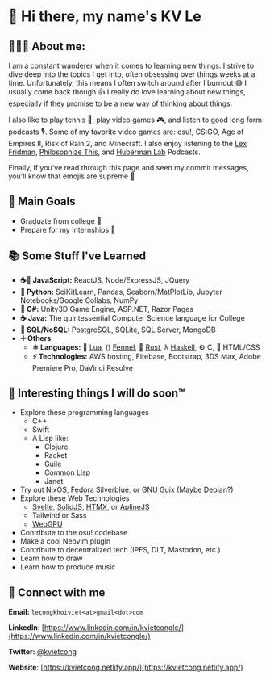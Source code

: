 # 👋 Hi there, my name's KV Le

## 👨🏻‍💻 About me:
I am a constant wanderer when it comes to learning new things. I strive to dive deep into the topics I get into, often obsessing over things weeks at a time. Unfortunately, this means I often switch around after I burnout 😅 I usually come back though 👍 I really do love learning about new things, especially if they promise to be a new way of thinking about things.

I also like to play tennis 🎾, play video games 🎮, and listen to good long form podcasts 🎙. Some of my favorite video games are: osu!, CS:GO, Age of Empires II, Risk of Rain 2, and Minecraft. I also enjoy listening to the [Lex Fridman](https://lexfridman.com/podcast/), [Philosophize This](https://www.philosophizethis.org/), and [Huberman Lab](https://hubermanlab.com/) Podcasts.

Finally, if you've read through this page and seen my commit messages, you'll know that emojis are supreme 💯

## 🥇 Main Goals
- Graduate from college 🏫
- Prepare for my Internships 💼

## 📚 Some Stuff I've Learned
- **☕📜 JavaScript:** ReactJS, Node/ExpressJS, JQuery
- **🐍 Python:** SciKitLearn, Pandas, Seaborn/MatPlotLib, 
  Jupyter Notebooks/Google Collabs, NumPy
- **🎼 C#:** Unity3D Game Engine, ASP.NET, Razor Pages
- **☕ Java:** The quintessential Computer Science language for College
- **💾 SQL/NoSQL:** PostgreSQL, SQLite, SQL Server, MongoDB
- **➕ Others**
  - **⚛ Languages:** 🌙 [Lua](https://www.lua.org/), \(\) [Fennel](https://fennel-lang.org/), 🦀 [Rust](https://www.rust-lang.org/), λ [Haskell](https://www.haskell.org/), ⚙️ C, 🎨 HTML/CSS
  - **⚡ Technologies:** AWS hosting, Firebase, Bootstrap, 3DS Max,
Adobe Premiere Pro, DaVinci Resolve

## 📅 Interesting things I will do soon:tm:
- Explore these programming languages
  - C++
  - Swift
  - A Lisp like:
    - Clojure
    - Racket
    - Guile
    - Common Lisp
    - Janet
- Try out [NixOS](https://nixos.org/), [Fedora Silverblue](https://silverblue.fedoraproject.org/), or [GNU Guix](https://guix.gnu.org/) (Maybe Debian?)
- Explore these Web Technologies
  - [Svelte](https://svelte.dev/), [SolidJS](https://www.solidjs.com/), [HTMX](https://htmx.org/), or [AplineJS](https://alpinejs.dev/)
  - Tailwind or Sass
  - [WebGPU](https://developer.chrome.com/docs/web-platform/webgpu/)
- Contribute to the osu! codebase
- Make a cool Neovim plugin
- Contribute to decentralized tech (IPFS, DLT, Mastodon, etc.)
- Learn how to draw
- Learn how to produce music

## 🔌 Connect with me
**Email:** `lecongkhoiviet<at>gmail<dot>com`

**LinkedIn**:
[https://www.linkedin.com/in/kvietcongle/](https://www.linkedin.com/in/kvietcongle/)

**Twitter:** [@kvietcong](https://twitter.com/kvietcong)

**Website**: [https://kvietcong.netlify.app/](https://kvietcong.netlify.app/)
